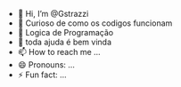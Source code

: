 - 👋 Hi, I’m @Gstrazzi
- 👀 Curioso de como os  codigos funcionam
- 🌱 Logica de Programação
- 💞️ toda ajuda é bem vinda
- 📫 How to reach me ...
- 😄 Pronouns: ...
- ⚡ Fun fact: ...

<!---
Gstrazzi/Gstrazzi is a ✨ special ✨ repository because its `README.md` (this file) appears on your GitHub profile.
You can click the Preview link to take a look at your changes.
--->
